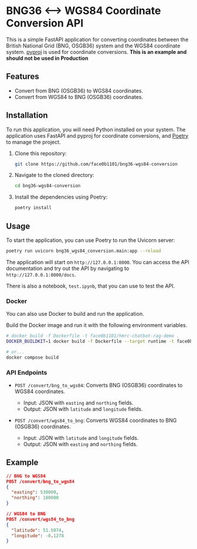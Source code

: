 # BNG36 <--> WGS84 Coordinate Conversion API

This is a simple FastAPI application for converting coordinates between the British National Grid (BNG, OSGB36) system and the WGS84 coordinate system. [pyproj](https://pypi.org/project/pyproj) is used for coordinate conversions. **This is an example and should not be used in Production**

## Features

- Convert from BNG (OSGB36) to WGS84 coordinates.
- Convert from WGS84 to BNG (OSGB36) coordinates.

## Installation

To run this application, you will need Python installed on your system. The application uses FastAPI and pyproj for coordinate conversions, and [Poetry](https://python-poetry.org) to manage the project.

1. Clone this repository:

   ```bash
   git clone https://github.com/face0b1101/bng36-wgs84-conversion
   ```

2. Navigate to the cloned directory:

   ```bash
   cd bng36-wgs84-conversion
   ```

3. Install the dependencies using Poetry:

   ```bash
   poetry install
   ```

## Usage

To start the application, you can use Poetry to run the Uvicorn server:

```bash
poetry run uvicorn bng36_wgs84_conversion.main:app --reload
```

The application will start on `http://127.0.0.1:8000`. You can access the API documentation and try out the API by navigating to `http://127.0.0.1:8000/docs`.

There is also a notebook, `test.ipynb`, that you can use to test the API.

### Docker

You can also use Docker to build and run the application.

Build the Docker image and run it with the following environment variables.

```sh
# docker build -f Dockerfile -t face0b1101/hmrc-chatbot-rag-demo .
DOCKER_BUILDKIT=1 docker build -f Dockerfile --target runtime -t face0b1101/bng36-wgs84-conversion:0.1 .

# or...
docker compose build
```

### API Endpoints

- `POST /convert/bng_to_wgs84`: Converts BNG (OSGB36) coordinates to WGS84 coordinates.
  - Input: JSON with `easting` and `northing` fields.
  - Output: JSON with `latitude` and `longitude` fields.

- `POST /convert/wgs84_to_bng`: Converts WGS84 coordinates to BNG (OSGB36) coordinates.
  - Input: JSON with `latitude` and `longitude` fields.
  - Output: JSON with `easting` and `northing` fields.

## Example

```json
// BNG to WGS84
POST /convert/bng_to_wgs84
{
  "easting": 530000,
  "northing": 180000
}

// WGS84 to BNG
POST /convert/wgs84_to_bng
{
  "latitude": 51.5074,
  "longitude": -0.1278
}
```
